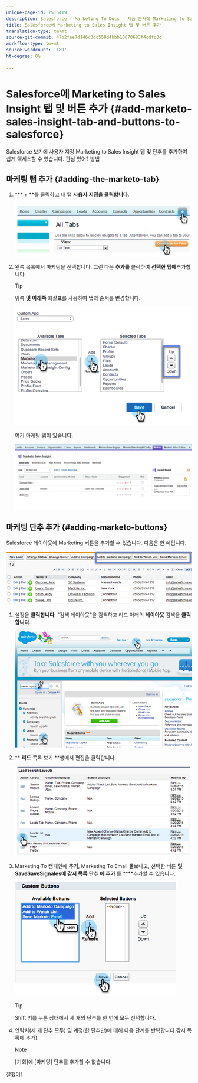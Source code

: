 ```yaml
---
unique-page-id: 7516419
description: Salesforce - Marketing To Docs - 제품 문서에 Marketing to Sales Insight 탭 및 버튼 추가
title: Salesforce에 Marketing to Sales Insight 탭 및 버튼 추가
translation-type: tm+mt
source-git-commit: 47b2fee7d146c3dc558d4bbb10070683f4cdfd3d
workflow-type: tm+mt
source-wordcount: '189'
ht-degree: 0%

---
```



# Salesforce에 Marketing to Sales Insight 탭 및 버튼 추가 {#add-marketo-sales-insight-tab-and-buttons-to-salesforce}

Salesforce 보기에 사용자 지정 Marketing to Sales Insight 탭 및 단추를 추가하여 쉽게 액세스할 수 있습니다. 관심 있어? 방법

## 마케팅 탭 추가  {#adding-the-marketo-tab}

1. *** + **를 클릭하고 내 탭 **사용자 지정을 클릭합니다**.

   ![](assets/image2014-9-24-17-3a38-3a25.png)

1. 왼쪽 목록에서 마케팅을 선택합니다. 그런 다음 **추가를** 클릭하여 **선택한 탭에**&#x200B;추가합니다.

   >[!TIP]
   >
   >위쪽 **및** **아래쪽** 화살표를 사용하여 탭의 순서를 변경합니다.

   ![](assets/image2015-5-27-13-3a42-3a59.png)

   여기 마케팅 탭이 있습니다.

   ![](assets/three-1.png)

## 마케팅 단추 추가 {#adding-marketo-buttons}

Salesforce 레이아웃에 Marketing 버튼을 추가할 수 있습니다. 다음은 한 예입니다.

![](assets/image2015-5-26-17-3a7-3a18.png)

1. 설정을 **클릭합니다**. &quot;검색 레이아웃&quot;을 검색하고 리드 아래의 **레이아웃** 검색을 **클릭합니다**.

   ![](assets/image2015-5-26-14-3a59-3a53.png)

1. ** **리드** 목록 보기 **행에서 편집을 클릭합니다.

   ![](assets/image2015-5-26-16-3a7-3a24.png)

1. Marketing To 캠페인에 **추가**, Marketing To Email **을**&#x200B;보내고, 선택한 버튼 **및 SaveSaveSignales에 감시 목록** 단추 **에 추가** 를 ****&#x200B;추가할 수 있습니다.

   ![](assets/image2015-5-26-16-3a59-3a34.png)

   >[!TIP]
   >
   >Shift 키를 누른 상태에서 세 개의 단추를 한 번에 모두 선택합니다.

1. 연락처(세 개 단추 모두) 및 계정(한 단추만)에 대해 다음 단계를 반복합니다.감시 목록에 추가).

   >[!NOTE]
   >
   >[기회]에 [마케팅] 단추를 추가할 수 없습니다.

잘했어!
